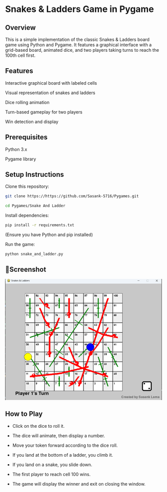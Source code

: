 # Snakes & Ladders Game in Pygame


## Overview
This is a simple implementation of the classic Snakes & Ladders board game using Python and Pygame. It features a graphical interface with a grid-based board, animated dice, and two players taking turns to reach the 100th cell first.

## Features
Interactive graphical board with labeled cells

Visual representation of snakes and ladders

Dice rolling animation

Turn-based gameplay for two players

Win detection and display

## Prerequisites
Python 3.x

Pygame library

## Setup Instructions
Clone this repository:
```bash
git clone https://https://github.com/Sasank-5716/Pygames.git
```
```bash
cd Pygames/Snake And Ladder
```

Install dependencies:
```bash
pip install -r requirements.txt
```
(Ensure you have Python and pip installed)

Run the game:
```bash
python snake_and_ladder.py
```
## 📸Screenshot
![Game Screenshot](Snake_and_ladder.png)


## How to Play
- Click on the dice to roll it.

- The dice will animate, then display a number.

- Move your token forward according to the dice roll.

- If you land at the bottom of a ladder, you climb it.

- If you land on a snake, you slide down.

- The first player to reach cell 100 wins.

- The game will display the winner and exit on closing the window.
